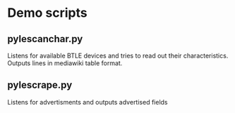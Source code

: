 # Demo scripts

## pylescanchar.py
Listens for available BTLE devices and tries to read out their characteristics. Outputs lines in mediawiki table format.

## pylescrape.py
Listens for advertisments and outputs advertised fields
